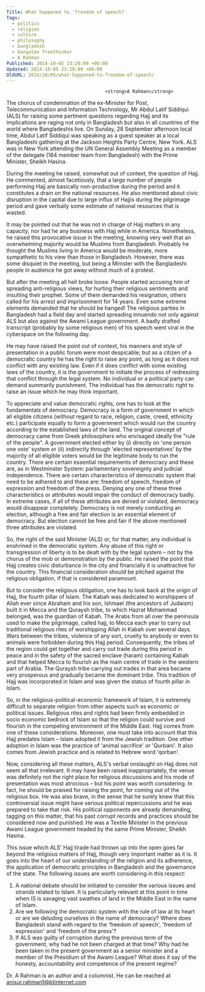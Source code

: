 ```yaml
---
Title: What happened to 'freedom of speech?
Tags:
  - politics
  - religion
  - culture
  - philosophy
  - bangladesh
  - bangalee freethinker
  - A Rahman
Published: 2014-10-05 23:28:09 +06:00
Updated: 2014-10-05 23:28:09 +06:00
OldURL: 2014/10/05/what-happened-to-freedom-of-speech/
---
```


										<strong>A Rahman</strong>

The chorus of condemnation of the ex-Minister for Post, Telecommunication and Information Technology, Mr Abdul Latif Siddiqui (ALS) for raising some pertinent questions regarding Hajj and its implications are raging not only in Bangladesh but also in all countries of the world where Bangladeshis live. On Sunday, 28 September afternoon local time, Abdul Latif Siddiqui was speaking as a guest speaker at a local Bangladeshi gathering at the Jackson Heights Party Centre, New York. ALS was in New York attending the UN General Assembly Meeting as a member of the delegate (184 member team from Bangladesh) with the Prime Minister, Sheikh Hasina.  

During the meeting he raised, somewhat out of context, the question of Hajj. He commented, almost facetiously, that a large number of people performing Hajj are basically non-productive during the period and it constitutes a drain on the national resources. He also mentioned about civic disruption in the capital due to large influx of Hajjis during the pilgrimage period and gave verbally some estimate of national resources that is wasted. 

It may be pointed out that he was not in charge of Hajj matters in any capacity, nor had he any business with Hajj while in America. Nonetheless, he raised this provocative issue in the meeting, knowing very well that an overwhelming majority would be Muslims from Bangladesh. Probably he thought the Muslims living in America would be moderate, more sympathetic to his view than those in Bangladesh. However, there was some disquiet in the meeting, but being a Minister with the Bangladeshi people in audience he got away without much of a protest.

But after the meeting all hell broke loose. People started accusing him of spreading anti-religious views, for hurting their religious sentiments and insulting their prophet. Some of them demanded his resignation, others called for his arrest and imprisonment for 14 years. Even some extreme elements demanded that he should be hanged! The religious parties in Bangladesh had a field day and started spreading innuendo not only against ALS but also against the Awami League government. A badly drafted transcript (probably by some religious men) of his speech went viral in the cyberspace on the following day.

He may have raised the point out of context, his manners and style of presentation in a public forum were most despicable; but as a citizen of a democratic country he has the right to raise any point, as long as it does not conflict with any existing law. Even if it does conflict with some existing laws of the country, it is the government to initiate the process of redressing that conflict through the legal system. No individual or a political party can demand summarily punishment. The individual has the democratic right to raise an issue which he may think important.

To appreciate and value democratic rights, one has to look at the fundamentals of democracy. Democracy is a form of government in which all eligible citizens (without regard to race, religion, caste, creed, ethnicity etc.) participate equally to form a government which would run the country according to the established laws of the land. The original concept of democracy came from Greek philosophers who envisaged ideally the "rule of the people". A government elected either by (i) directly on 'one person one vote' system or (ii) indirectly through 'elected representatives' by the majority of all eligible voters would be the legitimate body to run the country. There are certain essential requirements of democracy and these are, as in Westminster System: parliamentary sovereignty and judicial independence.  There are certain characteristics of democratic system that need to be adhered to and these are: freedom of speech, freedom of expression and freedom of the press. Denying any one of these three characteristics or attributes would impair the conduct of democracy badly. In extreme cases, if all of these attributes are denied or violated, democracy would disappear completely. Democracy is not merely conducting an election, although a free and fair election is an essential element of democracy. But election cannot be free and fair if the above mentioned three attributes are violated.  

So, the right of the said Minister (ALS) or, for that matter, any individual is enshrined in the democratic system. Any abuse of this right or transgression of liberty is to be dealt with by the legal system – not by the chorus of the mob or demonstration by the public. He raised the point that Hajj creates civic disturbance in the city and financially it is unattractive for the country. This financial consideration should be pitched against the religious obligation, if that is considered paramount. 

But to consider the religious obligation, one has to look back at the origin of Hajj, the fourth pillar of Islam. The Kabah was dedicated to worshippers of Allah ever since Abraham and his son, Ishmael (the ancestors of Judaism) built it in Mecca and the Quraysh tribe, to which Hazrat Mohammad belonged, was the guardian of Kabah. The Arabs from all over the peninsula used to make the pilgrimage, called hajj, to Mecca each year to carry out traditional religious rites of worshipping Allah in Kabah over several days. Wars between the tribes, violence of any sort, cruelty to anybody or even to animals were forbidden during this Hajj period. Consequently, the tribes of the region could get together and carry out trade during this period in peace and in the safety of the sacred enclave (haram) containing Kabah and that helped Mecca to flourish as the main centre of trade in the western part of Arabia. The Quraysh tribe carrying out trades in that area became very prosperous and gradually became the dominant tribe. This tradition of Hajj was incorporated in Islam and was given the status of fourth pillar in Islam. 

So, in the religious-political-economic framework of Islam, it is extremely difficult to separate religion from other aspects such as economic or political issues. Religious rites and rights had been firmly embedded in socio economic bedrock of Islam so that the religion could survive and flourish in the competing environment of the Middle East. Hajj comes from one of these considerations. Moreover, one must take into account that this Hajj predates Islam – Islam adopted it from the Jewish tradition. One other adoption in Islam was the practice of 'animal sacrifice' or 'Qurbani'. It also comes from Jewish practice and is related to Hebrew word 'qorban'.

Now, considering all these matters, ALS's verbal onslaught on Hajj does not seem all that irrelevant. It may have been raised inappropriately, the venue was definitely not the right place for religious discussions and his mode of presentation was most atrocious – but his point was worth considering. In fact, he should be praised for raising the point, for coming out of the religious box. He was also brave, in the sense that he surely knew that this controversial issue might have serious political repercussions and he was prepared to take that risk. His political opponents are already demanding, tagging on this matter, that his past corrupt records and practices should be considered now and punished. He was a Textile Minister in the previous Awami League government headed by the same Prime Minister, Sheikh Hasina.  

This issue which ALS' Hajj tirade had thrown up into the open goes far beyond the religious matters of Hajj, though very important matter as it is. It goes into the heart of our understanding of the religion and its adherence, the application of democratic principles in Bangladesh and the governance of the state. The following issues are worth considering in this respect:
1.	A national debate should be initiated to consider the various issues and strands related to Islam. It is particularly relevant at this point in time when IS is savaging vast swathes of land in the Middle East in the name of Islam.
2.	Are we following the democratic system with the rule of law at its heart or are we deluding ourselves in the name of democracy? Where does Bangladesh stand with regard to the 'freedom of speech', 'freedom of expression' and 'freedom of the press'? 
3.	If ALS was guilty of corruption during the previous term of the government, why had he not been charged at that time? Why had he been taken in the present government as a senior minister and a member of the Presidium of the Awami League? What does it say of the honesty, accountability and competence of the present regime?




Dr. A Rahman is an author and a columnist. He can be reached at anisur.rahman1@btinternet.com

